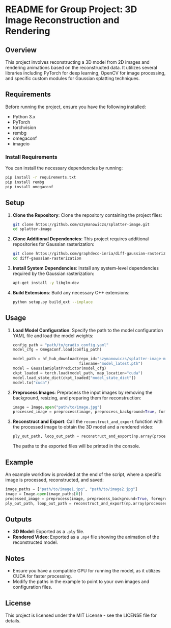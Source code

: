 # README for Group Project: 3D Image Reconstruction and Rendering

## Overview

This project involves reconstructing a 3D model from 2D images and rendering animations based on the reconstructed data. It utilizes several libraries including PyTorch for deep learning, OpenCV for image processing, and specific custom modules for Gaussian splatting techniques.

## Requirements

Before running the project, ensure you have the following installed:

- Python 3.x
- PyTorch
- torchvision
- rembg
- omegaconf
- imageio

### Install Requirements

You can install the necessary dependencies by running:

```bash
pip install -r requirements.txt
pip install rembg
pip install omegaconf
```

## Setup

1. **Clone the Repository**:
   Clone the repository containing the project files:

   ```bash
   git clone https://github.com/szymanowiczs/splatter-image.git
   cd splatter-image
   ```

2. **Clone Additional Dependencies**:
   This project requires additional repositories for Gaussian rasterization:

   ```bash
   git clone https://github.com/graphdeco-inria/diff-gaussian-rasterization
   cd diff-gaussian-rasterization
   ```

3. **Install System Dependencies**:
   Install any system-level dependencies required by the Gaussian rasterization:

   ```bash
   apt-get install -y libglm-dev
   ```

4. **Build Extensions**:
   Build any necessary C++ extensions:

   ```bash
   python setup.py build_ext --inplace
   ```

## Usage

1. **Load Model Configuration**:
   Specify the path to the model configuration YAML file and load the model weights:

   ```python
   config_path = "path/to/gradio_config.yaml"
   model_cfg = OmegaConf.load(config_path)

   model_path = hf_hub_download(repo_id="szymanowiczs/splatter-image-multi-category-v1",
                                filename="model_latest.pth")
   model = GaussianSplatPredictor(model_cfg)
   ckpt_loaded = torch.load(model_path, map_location="cuda")
   model.load_state_dict(ckpt_loaded["model_state_dict"])
   model.to("cuda")
   ```

2. **Preprocess Images**:
   Preprocess the input images by removing the background, resizing, and preparing them for reconstruction:

   ```python
   image = Image.open("path/to/image.jpg")
   processed_image = preprocess(image, preprocess_background=True, foreground_ratio=0.65)
   ```

3. **Reconstruct and Export**:
   Call the `reconstruct_and_export` function with the processed image to obtain the 3D model and a rendered video:

   ```python
   ply_out_path, loop_out_path = reconstruct_and_export(np.array(processed_image), "path/to/image.jpg")
   ```

   The paths to the exported files will be printed in the console.

## Example

An example workflow is provided at the end of the script, where a specific image is processed, reconstructed, and saved:

```python
image_paths = ["path/to/image1.jpg", "path/to/image2.jpg"]
image = Image.open(image_paths[0])
processed_image = preprocess(image, preprocess_background=True, foreground_ratio=0.65)
ply_out_path, loop_out_path = reconstruct_and_export(np.array(processed_image), image_paths[0])
```

## Outputs

- **3D Model**: Exported as a `.ply` file.
- **Rendered Video**: Exported as a `.mp4` file showing the animation of the reconstructed model.

## Notes

- Ensure you have a compatible GPU for running the model, as it utilizes CUDA for faster processing.
- Modify the paths in the example to point to your own images and configuration files.

## License

This project is licensed under the MIT License - see the LICENSE file for details.
